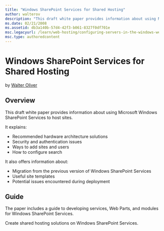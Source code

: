```yaml
---
title: "Windows SharePoint Services for Shared Hosting"
author: walterov
description: "This draft white paper provides information about using Microsoft Windows SharePoint Services to host sites. It explains: Recommended hardware architecture s..."
ms.date: 02/21/2008
ms.assetid: db3a140b-57d4-42f3-b061-8327f0df701e
msc.legacyurl: /learn/web-hosting/configuring-servers-in-the-windows-web-platform/windows-sharepoint-services-for-shared-hosting
msc.type: authoredcontent
---
```

Windows SharePoint Services for Shared Hosting
====================
by [Walter Oliver](https://github.com/walterov)

## Overview

This draft white paper provides information about using Microsoft Windows SharePoint Services to host sites.

It explains:

- Recommended hardware architecture solutions
- Security and authentication issues
- Ways to add sites and users
- How to configure search

It also offers information about:

- Migration from the previous version of Windows SharePoint Services
- Useful site templates
- Potential issues encountered during deployment

## Guide

The paper includes a guide to developing services, Web Parts, and modules for Windows SharePoint Services.

Create shared hosting solutions on Windows SharePoint Services.